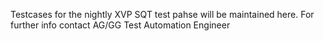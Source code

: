 Testcases for the nightly XVP SQT test pahse will be maintained here.
For further info contact AG/GG Test Automation Engineer
